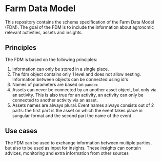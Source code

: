 # Farm Data Model

This repository contains the schema specification of the Farm Data Model (FDM). The goal of the FDM is to include the information about agronomic relevant activities, assets and insights. 

## Principles
The FDM is based on the following principles:

1. Information can only be stored in a single place.
2. The fdm object contains only 1 level and does not allow nesting. Information between objects can be connected using id's
3. Names of parameters are based on `pandex`
4. Assets can never be connected by an another asset object, but only via an activity. This is also true for an activity, an activity can only be connected to another activity via an asset.
5. Assets names are always plural. Event names always consists out of 2 parts: the first part is the asset on which the event takes place in sungular format and the second part the name of the event.

## Use cases
The FDM can be used to exchange information between multiple parties, but also to be used as input for insights. These insights can contain advices, monitoring and extra information from other sources
